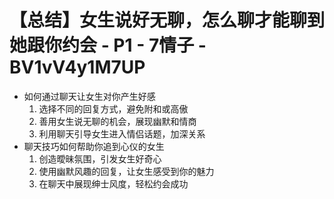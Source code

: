 # 【总结】女生说好无聊，怎么聊才能聊到她跟你约会 - P1 - 7情子 - BV1vV4y1M7UP

-   如何通过聊天让女生对你产生好感
    1.  选择不同的回复方式，避免附和或高傲
    2.  善用女生说无聊的机会，展现幽默和情商
    3.  利用聊天引导女生进入情侣话题，加深关系
-   聊天技巧如何帮助你追到心仪的女生
    1.  创造曖昧氛围，引发女生好奇心
    2.  使用幽默风趣的回复，让女生感受到你的魅力
    3.  在聊天中展现绅士风度，轻松约会成功